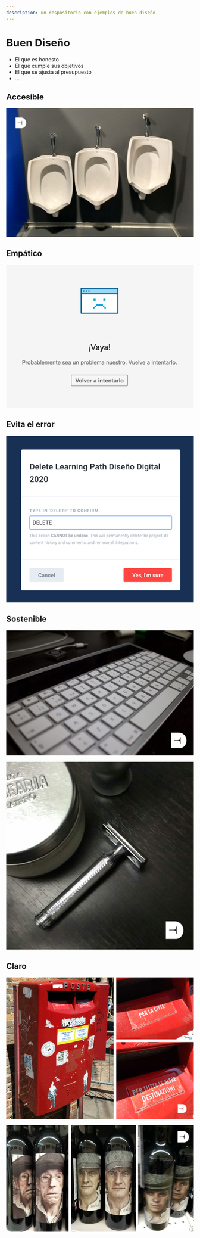 ```yaml
---
description: un respositorio con ejemplos de buen diseño
---
```


# Buen Diseño

* El que es honesto
* El que cumple sus objetivos
* El que se ajusta al presupuesto
* …

## Accesible

![&#xBF;Dise&#xF1;o inclusivo?](../.gitbook/assets/01-urinarios-accesibles%20%281%29.jpeg)

## Empático

![El usuario no tiene la culpa](../.gitbook/assets/vaya.png)

## Evita el error

![Los cracks de gitbook nos ayudan a no liarla](../.gitbook/assets/delete-gitbook.png)

## Sostenible



![Mi teclado logitech tiene un panel solar, nunca hay que cargarlo](../.gitbook/assets/01-teclado-logitech.jpeg)



![Sistema de afeitado con m&#xED;nimos residuos y sin tecnolog&#xED;as propietarias](../.gitbook/assets/01-maquinilla.jpg)

## Claro

![](../.gitbook/assets/01-buzon-bolonia.jpg)



![Reserva / Crianza / Cosecha \(moruba.es\)](../.gitbook/assets/01-moruba-etiquetas.jpg)




